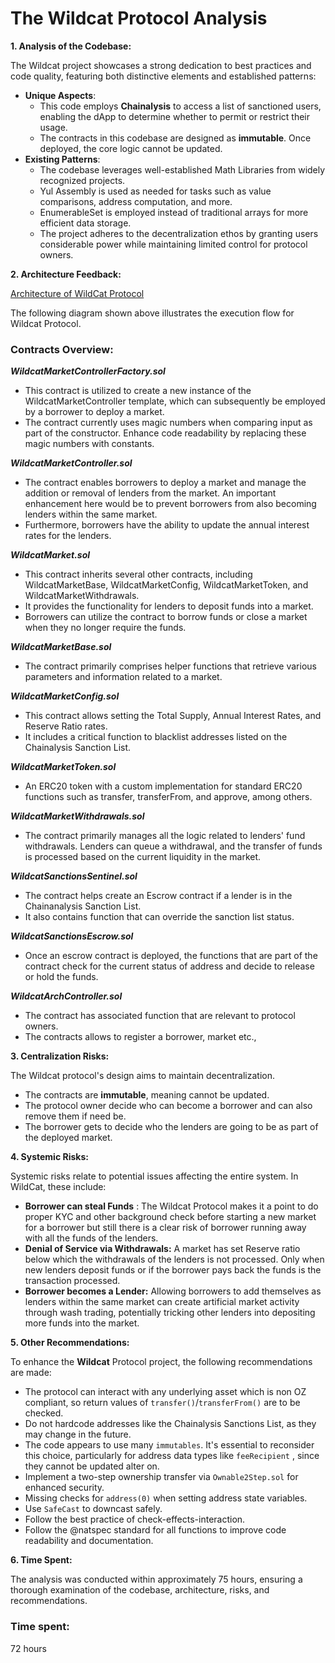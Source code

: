 # ****The Wildcat Protocol**** Analysis

**1. Analysis of the Codebase:**

The Wildcat project showcases a strong dedication to best practices and code quality, featuring both distinctive elements and established patterns:

- **Unique Aspects**:
    - This code employs **Chainalysis** to access a list of sanctioned users, enabling the dApp to determine whether to permit or restrict their usage.
    - The contracts in this codebase are designed as **immutable**. Once deployed, the core logic cannot be updated.
- **Existing Patterns**:
    - The codebase leverages well-established Math Libraries from widely recognized projects.
    - Yul Assembly is used as needed for tasks such as value comparisons, address computation, and more.
    - EnumerableSet is employed instead of traditional arrays for more efficient data storage.
    - The project adheres to the decentralization ethos by granting users considerable power while maintaining limited control for protocol owners.

**2. Architecture Feedback:**

[Architecture of WildCat Protocol](https://github.com/zzzuhaibmohd/Code4rena/blob/main/Architecture%20of%20WildCat%20Protocol.png)

The following diagram shown above illustrates the execution flow for Wildcat Protocol.

### **Contracts Overview:**

***WildcatMarketControllerFactory.sol***

- This contract is utilized to create a new instance of the WildcatMarketController template, which can subsequently be employed by a borrower to deploy a market.
- The contract currently uses magic numbers when comparing input as part of the constructor. Enhance code readability by replacing these magic numbers with constants.

***WildcatMarketController.sol***

- The contract enables borrowers to deploy a market and manage the addition or removal of lenders from the market. An important enhancement here would be to prevent borrowers from also becoming lenders within the same market.
- Furthermore, borrowers have the ability to update the annual interest rates for the lenders.

***WildcatMarket.sol***

- This contract inherits several other contracts, including WildcatMarketBase, WildcatMarketConfig, WildcatMarketToken, and WildcatMarketWithdrawals.
- It provides the functionality for lenders to deposit funds into a market.
- Borrowers can utilize the contract to borrow funds or close a market when they no longer require the funds.

***WildcatMarketBase.sol***

- The contract primarily comprises helper functions that retrieve various parameters and information related to a market.

***WildcatMarketConfig.sol***

- This contract allows setting the Total Supply, Annual Interest Rates, and Reserve Ratio rates.
- It includes a critical function to blacklist addresses listed on the Chainalysis Sanction List.

***WildcatMarketToken.sol***

- An ERC20 token with a custom implementation for standard ERC20 functions such as transfer, transferFrom, and approve, among others.

***WildcatMarketWithdrawals.sol***

- The contract primarily manages all the logic related to lenders' fund withdrawals. Lenders can queue a withdrawal, and the transfer of funds is processed based on the current liquidity in the market.

***WildcatSanctionsSentinel.sol***

- The contract helps create an Escrow contract if a lender is in the Chainanalysis Sanction List.
- It also contains function that can override the sanction list status.

***WildcatSanctionsEscrow.sol***

- Once an escrow contract is deployed, the functions that are part of the contract check for the current status of address and decide to release or hold the funds.

***WildcatArchController.sol***

- The contract has associated function that are relevant to protocol owners.
- The contracts allows to register a borrower, market etc.,

**3. Centralization Risks:**

The Wildcat protocol's design aims to maintain decentralization.

- The contracts are **immutable**, meaning cannot be updated.
- The protocol owner decide who can become a borrower and can also remove them if need be.
- The borrower gets to decide who the lenders are going to be as part of the deployed market.

**4. Systemic Risks:**

Systemic risks relate to potential issues affecting the entire system. In WildCat, these include:

- **Borrower can steal Funds** : The Wildcat Protocol makes it a point to do proper KYC and other background check before starting a new market for a borrower but still there is a clear risk of borrower running away with all the funds of the lenders.
- **Denial of Service via Withdrawals:** A market has set Reserve ratio below which the withdrawals of the lenders is not processed. Only when new lenders deposit funds or if the borrower pays back the funds is the transaction processed.
- **Borrower becomes a Lender:**  Allowing borrowers to add themselves as lenders within the same market can create artificial market activity through wash trading, potentially tricking other lenders into depositing more funds into the market.

**5. Other Recommendations:**

To enhance the ****Wildcat**** Protocol project, the following recommendations are made:

- The protocol can interact with any underlying asset which is non OZ compliant, so return values of `transfer()`/`transferFrom()` are to be checked.
- Do not hardcode addresses like the Chainalysis Sanctions List, as they may change in the future.
- The code appears to use many `immutables`. It's essential to reconsider this choice, particularly for address data types like `feeRecipient` , since they cannot be updated alter on.
- Implement a two-step ownership transfer via `Ownable2Step.sol` for enhanced security.
- Missing checks for `address(0)` when setting address state variables.
- Use `SafeCast` to downcast safely.
- Follow the best practice of check-effects-interaction.
- Follow the @natspec standard for all functions to improve code readability and documentation.

**6. Time Spent:**

The analysis was conducted within approximately 75 hours, ensuring a thorough examination of the codebase, architecture, risks, and recommendations.

### Time spent:
72 hours